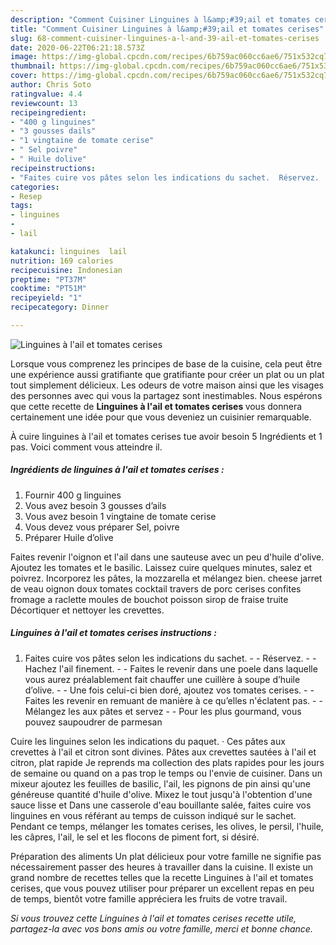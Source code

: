 ```yaml
---
description: "Comment Cuisiner Linguines à l&amp;#39;ail et tomates cerises"
title: "Comment Cuisiner Linguines à l&amp;#39;ail et tomates cerises"
slug: 68-comment-cuisiner-linguines-a-l-and-39-ail-et-tomates-cerises
date: 2020-06-22T06:21:18.573Z
image: https://img-global.cpcdn.com/recipes/6b759ac060cc6ae6/751x532cq70/linguines-a-lail-et-tomates-cerises-photo-principale-de-la-recette.jpg
thumbnail: https://img-global.cpcdn.com/recipes/6b759ac060cc6ae6/751x532cq70/linguines-a-lail-et-tomates-cerises-photo-principale-de-la-recette.jpg
cover: https://img-global.cpcdn.com/recipes/6b759ac060cc6ae6/751x532cq70/linguines-a-lail-et-tomates-cerises-photo-principale-de-la-recette.jpg
author: Chris Soto
ratingvalue: 4.4
reviewcount: 13
recipeingredient:
- "400 g linguines"
- "3 gousses dails"
- "1 vingtaine de tomate cerise"
- " Sel poivre"
- " Huile dolive"
recipeinstructions:
- "Faites cuire vos pâtes selon les indications du sachet.  Réservez.  Hachez l&#39;ail finement.  Faites le revenir dans une poele dans laquelle vous aurez préalablement fait chauffer une cuillère à soupe d’huile d’olive.  Une fois celui-ci bien doré, ajoutez vos tomates cerises.  Faites les revenir en remuant de manière à ce qu’elles n&#39;éclatent pas.  Mélangez les aux pâtes et servez  Pour les plus gourmand, vous pouvez saupoudrer de parmesan"
categories:
- Resep
tags:
- linguines
- 
- lail

katakunci: linguines  lail 
nutrition: 169 calories
recipecuisine: Indonesian
preptime: "PT37M"
cooktime: "PT51M"
recipeyield: "1"
recipecategory: Dinner

---
```



![Linguines à l&#39;ail et tomates cerises](https://img-global.cpcdn.com/recipes/6b759ac060cc6ae6/751x532cq70/linguines-a-lail-et-tomates-cerises-photo-principale-de-la-recette.jpg)

Lorsque vous comprenez les principes de base de la cuisine, cela peut être une expérience aussi gratifiante que gratifiante pour créer un plat ou un plat tout simplement délicieux. Les odeurs de votre maison ainsi que les visages des personnes avec qui vous la partagez sont inestimables. Nous espérons que cette recette de <strong> Linguines à l&#39;ail et tomates cerises </strong> vous donnera certainement une idée pour que vous deveniez un cuisinier remarquable.

<!--inarticleads1-->

À cuire linguines à l&#39;ail et tomates cerises tue avoir besoin 5 Ingrédients et 1 pas. Voici comment vous atteindre il.

##### Ingrédients de linguines à l&#39;ail et tomates cerises :

1. Fournir 400 g linguines
1. Vous avez besoin 3 gousses d’ails
1. Vous avez besoin 1 vingtaine de tomate cerise
1. Vous devez vous préparer  Sel, poivre
1. Préparer  Huile d’olive


Faites revenir l&#39;oignon et l&#39;ail dans une sauteuse avec un peu d&#39;huile d&#39;olive. Ajoutez les tomates et le basilic. Laissez cuire quelques minutes, salez et poivrez. Incorporez les pâtes, la mozzarella et mélangez bien. cheese jarret de veau oignon doux tomates cocktail travers de porc cerises confites fromage a raclette moules de bouchot poisson sirop de fraise truite Décortiquer et nettoyer les crevettes. 

<!--inarticleads2-->

##### Linguines à l&#39;ail et tomates cerises instructions :

1. Faites cuire vos pâtes selon les indications du sachet. -  - Réservez. -  - Hachez l&#39;ail finement. -  - Faites le revenir dans une poele dans laquelle vous aurez préalablement fait chauffer une cuillère à soupe d’huile d’olive. -  - Une fois celui-ci bien doré, ajoutez vos tomates cerises. -  - Faites les revenir en remuant de manière à ce qu’elles n&#39;éclatent pas. -  - Mélangez les aux pâtes et servez -  - Pour les plus gourmand, vous pouvez saupoudrer de parmesan


Cuire les linguines selon les indications du paquet. · Ces pâtes aux crevettes à l&#39;ail et citron sont divines. Pâtes aux crevettes sautées à l&#39;ail et citron, plat rapide Je reprends ma collection des plats rapides pour les jours de semaine ou quand on a pas trop le temps ou l&#39;envie de cuisiner. Dans un mixeur ajoutez les feuilles de basilic, l&#39;ail, les pignons de pin ainsi qu&#39;une généreuse quantité d&#39;huile d&#39;olive. Mixez le tout jusqu&#39;à l&#39;obtention d&#39;une sauce lisse et Dans une casserole d&#39;eau bouillante salée, faites cuire vos linguines en vous référant au temps de cuisson indiqué sur le sachet. Pendant ce temps, mélanger les tomates cerises, les olives, le persil, l&#39;huile, les câpres, l&#39;ail, le sel et les flocons de piment fort, si désiré. 

<!--inarticleads1-->

<p>
Préparation des aliments Un plat délicieux pour votre famille ne signifie pas nécessairement passer des heures à travailler dans la cuisine. Il existe un grand nombre de recettes telles que la recette Linguines à l&#39;ail et tomates cerises, que vous pouvez utiliser pour préparer un excellent repas en peu de temps, bientôt votre famille appréciera les fruits de votre travail.
</p>

<p>
<i>Si vous trouvez cette Linguines à l&#39;ail et tomates cerises recette utile, partagez-la avec vos bons amis ou votre famille, merci et bonne chance.</i>
</p>

